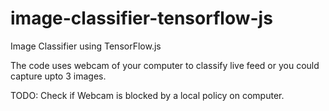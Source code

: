 # image-classifier-tensorflow-js
Image Classifier using TensorFlow.js

The code uses webcam of your computer to classify live feed or you could capture upto 3 images.

TODO: Check if Webcam is blocked by a local policy on computer.
